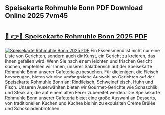 ## Speisekarte Rohmuhle Bonn PDF Download Online 2025 7vm45

# <h2><a href="http://gcbvtc.nevu.top/?p=Speisekarte+Rohmuhle+Bonn">🔗 👉🔴 Speisekarte Rohmuhle Bonn 2025 PDF</a></h2>

[![Speisekarte Rohmuhle Bonn 2025 PDF](https://i.imgur.com/dBaPXMq.png)](http://gcbvtc.nevu.top/?p=Speisekarte+Rohmuhle+Bonn)
Ein Essensmenü ist nicht nur eine Liste von Gerichten, sondern auch die Kunst, ein Gericht zu kreieren, das Ihnen gefallen wird. Wenn Sie nach einem leichten und frischen Gericht suchen, empfehlen wir Ihnen, unseren Salatbereich auf der Speisekarte Rohmuhle Bonn unserer Cafeteria zu besuchen. Für diejenigen, die Fleisch bevorzugen, bieten wir eine umfangreiche Auswahl an Gerichten auf der Speisekarte Rohmuhle Bonn an: Rindfleisch, Schweinefleisch, Huhn und Fisch. Unseren Auserwählten bieten wir Gourmet-Gerichte wie Schaschlik und Steak an, die auf einem alten Feuer zubereitet werden. Die Speisekarte Rohmuhle Bonn unserer Cafeteria bietet eine große Auswahl an Desserts, von traditionellen Kuchen und Kuchen bis hin zu exquisiten Crème Brûlée und Schokoladenbrötchen.
